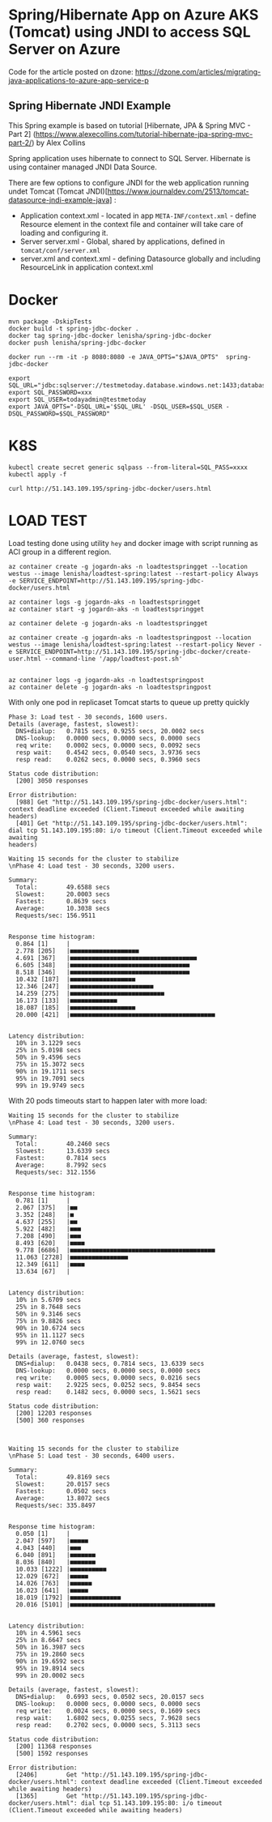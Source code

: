 # Spring/Hibernate App on Azure AKS (Tomcat) using JNDI to access SQL Server on Azure  

Code for the article posted on dzone: https://dzone.com/articles/migrating-java-applications-to-azure-app-service-p

## Spring Hibernate JNDI Example

This Spring example is based on tutorial [Hibernate, JPA & Spring MVC - Part 2] (https://www.alexecollins.com/tutorial-hibernate-jpa-spring-mvc-part-2/) by Alex Collins

Spring application uses hibernate to connect to SQL Server. Hibernate is using container managed JNDI Data Source.

There are few options to configure JNDI for the web application running undet Tomcat (Tomcat JNDI)[https://www.journaldev.com/2513/tomcat-datasource-jndi-example-java] :

- Application context.xml - located in app `META-INF/context.xml` - define Resource element in the context file and container will take care of loading and configuring it.
- Server server.xml - Global, shared by applications, defined in `tomcat/conf/server.xml`
- server.xml and context.xml - defining Datasource globally and including ResourceLink in application context.xml

# Docker
```
mvn package -DskipTests
docker build -t spring-jdbc-docker .
docker tag spring-jdbc-docker lenisha/spring-jdbc-docker
docker push lenisha/spring-jdbc-docker

docker run --rm -it -p 8080:8080 -e JAVA_OPTS="$JAVA_OPTS"  spring-jdbc-docker
```

```
export SQL_URL="jdbc:sqlserver://testmetoday.database.windows.net:1433;database=testae;encrypt=true;trustServerCertificate=false;hostNameInCertificate=*.database.windows.net;loginTimeout=30;"
export SQL_PASSWORD=xxx
export SQL_USER=todayadmin@testmetoday
export JAVA_OPTS="-DSQL_URL='$SQL_URL' -DSQL_USER=$SQL_USER -DSQL_PASSWORD=$SQL_PASSWORD"

```

# K8S

```
kubectl create secret generic sqlpass --from-literal=SQL_PASS=xxxx
kubectl apply -f 
```

```
curl http://51.143.109.195/spring-jdbc-docker/users.html
```

# LOAD TEST
Load testing done using utility `hey` and docker image with script running as ACI group in a different region.

```
az container create -g jogardn-aks -n loadtestspringget --location westus --image lenisha/loadtest-spring:latest --restart-policy Always -e SERVICE_ENDPOINT=http://51.143.109.195/spring-jdbc-docker/users.html

az container logs -g jogardn-aks -n loadtestspringget
az container start -g jogardn-aks -n loadtestspringget

az container delete -g jogardn-aks -n loadtestspringget

az container create -g jogardn-aks -n loadtestspringpost --location westus --image lenisha/loadtest-spring:latest --restart-policy Never -e SERVICE_ENDPOINT=http://51.143.109.195/spring-jdbc-docker/create-user.html --command-line '/app/loadtest-post.sh'


az container logs -g jogardn-aks -n loadtestspringpost
az container delete -g jogardn-aks -n loadtestspringpost
```

With only one pod in replicaset Tomcat starts to queue up pretty quickly
```
Phase 3: Load test - 30 seconds, 1600 users.
Details (average, fastest, slowest):
  DNS+dialup:   0.7815 secs, 0.9255 secs, 20.0002 secs
  DNS-lookup:   0.0000 secs, 0.0000 secs, 0.0000 secs
  req write:    0.0002 secs, 0.0000 secs, 0.0092 secs
  resp wait:    0.4542 secs, 0.0540 secs, 3.9736 secs
  resp read:    0.0262 secs, 0.0000 secs, 0.3960 secs

Status code distribution:
  [200] 3050 responses

Error distribution:
  [988] Get "http://51.143.109.195/spring-jdbc-docker/users.html": context deadline exceeded (Client.Timeout exceeded while awaiting headers)      
  [401] Get "http://51.143.109.195/spring-jdbc-docker/users.html": dial tcp 51.143.109.195:80: i/o timeout (Client.Timeout exceeded while awaiting 
headers)

Waiting 15 seconds for the cluster to stabilize
\nPhase 4: Load test - 30 seconds, 3200 users.

Summary:
  Total:        49.6588 secs
  Slowest:      20.0003 secs
  Fastest:      0.8639 secs
  Average:      10.3038 secs
  Requests/sec: 156.9511


Response time histogram:
  0.864 [1]     |
  2.778 [205]   |■■■■■■■■■■■■■■■■■■■
  4.691 [367]   |■■■■■■■■■■■■■■■■■■■■■■■■■■■■■■■■■■■
  6.605 [348]   |■■■■■■■■■■■■■■■■■■■■■■■■■■■■■■■■■
  8.518 [346]   |■■■■■■■■■■■■■■■■■■■■■■■■■■■■■■■■■
  10.432 [187]  |■■■■■■■■■■■■■■■■■■
  12.346 [247]  |■■■■■■■■■■■■■■■■■■■■■■■
  14.259 [275]  |■■■■■■■■■■■■■■■■■■■■■■■■■■
  16.173 [133]  |■■■■■■■■■■■■■
  18.087 [185]  |■■■■■■■■■■■■■■■■■■
  20.000 [421]  |■■■■■■■■■■■■■■■■■■■■■■■■■■■■■■■■■■■■■■■■


Latency distribution:
  10% in 3.1229 secs
  25% in 5.0198 secs
  50% in 9.4596 secs
  75% in 15.3072 secs
  90% in 19.1711 secs
  95% in 19.7091 secs
  99% in 19.9749 secs
```


With 20 pods timeouts start to happen later  with more load:

```
Waiting 15 seconds for the cluster to stabilize
\nPhase 4: Load test - 30 seconds, 3200 users.

Summary:
  Total:        40.2460 secs
  Slowest:      13.6339 secs
  Fastest:      0.7814 secs
  Average:      8.7992 secs
  Requests/sec: 312.1556


Response time histogram:
  0.781 [1]     |
  2.067 [375]   |■■
  3.352 [248]   |■
  4.637 [255]   |■■
  5.922 [482]   |■■■
  7.208 [490]   |■■■
  8.493 [620]   |■■■■
  9.778 [6686]  |■■■■■■■■■■■■■■■■■■■■■■■■■■■■■■■■■■■■■■■■
  11.063 [2728] |■■■■■■■■■■■■■■■■
  12.349 [611]  |■■■■
  13.634 [67]   |


Latency distribution:
  10% in 5.6709 secs
  25% in 8.7648 secs
  50% in 9.3146 secs
  75% in 9.8826 secs
  90% in 10.6724 secs
  95% in 11.1127 secs
  99% in 12.0760 secs

Details (average, fastest, slowest):
  DNS+dialup:   0.0438 secs, 0.7814 secs, 13.6339 secs
  DNS-lookup:   0.0000 secs, 0.0000 secs, 0.0000 secs
  req write:    0.0005 secs, 0.0000 secs, 0.0216 secs
  resp wait:    2.9225 secs, 0.0252 secs, 9.8454 secs
  resp read:    0.1482 secs, 0.0000 secs, 1.5621 secs

Status code distribution:
  [200] 12203 responses
  [500] 360 responses



Waiting 15 seconds for the cluster to stabilize
\nPhase 5: Load test - 30 seconds, 6400 users.

Summary:
  Total:        49.8169 secs
  Slowest:      20.0157 secs
  Fastest:      0.0502 secs
  Average:      13.8072 secs
  Requests/sec: 335.8497


Response time histogram:
  0.050 [1]     |
  2.047 [597]   |■■■■■
  4.043 [440]   |■■■
  6.040 [891]   |■■■■■■■
  8.036 [840]   |■■■■■■■
  10.033 [1222] |■■■■■■■■■■
  12.029 [672]  |■■■■■
  14.026 [763]  |■■■■■■
  16.023 [641]  |■■■■■
  18.019 [1792] |■■■■■■■■■■■■■■
  20.016 [5101] |■■■■■■■■■■■■■■■■■■■■■■■■■■■■■■■■■■■■■■■■


Latency distribution:
  10% in 4.5961 secs
  25% in 8.6647 secs
  50% in 16.3987 secs
  75% in 19.2860 secs
  90% in 19.6592 secs
  95% in 19.8914 secs
  99% in 20.0002 secs

Details (average, fastest, slowest):
  DNS+dialup:   0.6993 secs, 0.0502 secs, 20.0157 secs
  DNS-lookup:   0.0000 secs, 0.0000 secs, 0.0000 secs
  req write:    0.0024 secs, 0.0000 secs, 0.1609 secs
  resp wait:    1.6802 secs, 0.0255 secs, 7.9628 secs
  resp read:    0.2702 secs, 0.0000 secs, 5.3113 secs

Status code distribution:
  [200] 11368 responses
  [500] 1592 responses

Error distribution:
  [2406]        Get "http://51.143.109.195/spring-jdbc-docker/users.html": context deadline exceeded (Client.Timeout exceeded while awaiting headers)
  [1365]        Get "http://51.143.109.195/spring-jdbc-docker/users.html": dial tcp 51.143.109.195:80: i/o timeout (Client.Timeout exceeded while awaiting headers)
```
